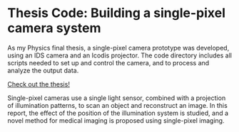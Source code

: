 # Thesis Code: Building a single-pixel camera system

As my Physics final thesis, a single-pixel camera prototype was developed, using an IDS camera and an Icodis projector. The code directory includes all scripts needed to set up and control the camera, and to process and analyze the output data.

[Check out the thesis!](https://github.com/Willy8m/TFG-Single-Pixel-Imaging/blob/main/____THESIS____.pdf)

Single-pixel cameras use a single light sensor, combined with a projection of illumination patterns, to scan an object and reconstruct an image. In this report, the effect of the position of the illumination system is studied, and a novel method for medical imaging is proposed using single-pixel imaging.


